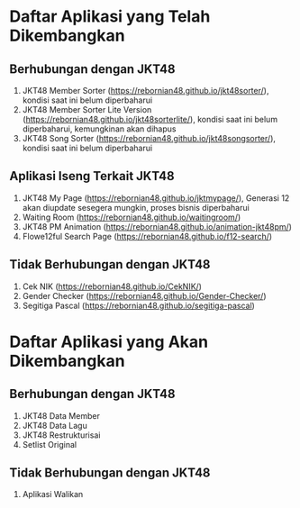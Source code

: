 # Daftar Aplikasi yang Telah Dikembangkan
## Berhubungan dengan JKT48
1. JKT48 Member Sorter (<https://rebornian48.github.io/jkt48sorter/>), kondisi saat ini belum diperbaharui
2. JKT48 Member Sorter Lite Version (<https://rebornian48.github.io/jkt48sorterlite/>), kondisi saat ini belum diperbaharui, kemungkinan akan dihapus
3. JKT48 Song Sorter (<https://rebornian48.github.io/jkt48songsorter/>), kondisi saat ini belum diperbaharui
## Aplikasi Iseng Terkait JKT48
1. JKT48 My Page (<https://rebornian48.github.io/jktmypage/>), Generasi 12 akan diupdate sesegera mungkin, proses bisnis diperbaharui
2. Waiting Room (<https://rebornian48.github.io/waitingroom/>)
3. JKT48 PM Animation (<https://rebornian48.github.io/animation-jkt48pm/>)
4. Flowe12ful Search Page (<https://rebornian48.github.io/f12-search/>)
## Tidak Berhubungan dengan JKT48
1. Cek NIK (<https://rebornian48.github.io/CekNIK/>)
2. Gender Checker (<https://rebornian48.github.io/Gender-Checker/>)
3. Segitiga Pascal (<https://rebornian48.github.io/segitiga-pascal>)
# Daftar Aplikasi yang Akan Dikembangkan
## Berhubungan dengan JKT48
1. JKT48 Data Member
2. JKT48 Data Lagu
3. JKT48 Restrukturisai
4. Setlist Original
## Tidak Berhubungan dengan JKT48
1. Aplikasi Walikan
